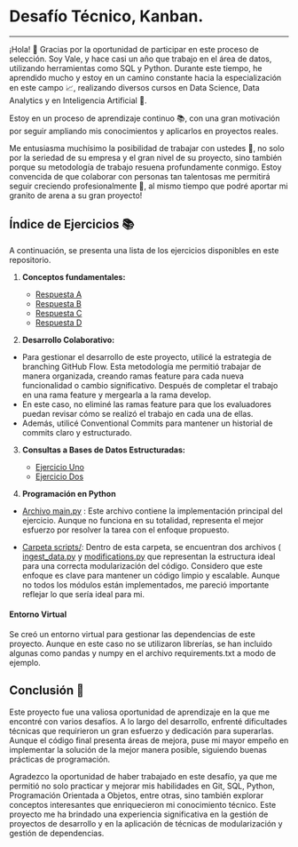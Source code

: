 #  Desafío Técnico, Kanban.
***
¡Hola! 👋
Gracias por la oportunidad de participar en este proceso de selección. Soy Vale, y hace casi un año que trabajo en el área de datos, utilizando herramientas como SQL y Python. Durante este tiempo, he aprendido mucho y estoy en un camino constante hacia la especialización en este campo 📈, realizando diversos cursos en Data Science, Data Analytics y en Inteligencia Artificial 🤖.

Estoy en un proceso de aprendizaje continuo 📚, con una gran motivación por seguir ampliando mis conocimientos y aplicarlos en proyectos reales.

Me entusiasma muchísimo la posibilidad de trabajar con ustedes 🤝, no solo por la seriedad de su empresa y el gran nivel de su proyecto, sino también porque su metodología de trabajo resuena profundamente conmigo. Estoy convencida de que colaborar con personas tan talentosas me permitirá seguir creciendo profesionalmente 🌟, al mismo tiempo que podré aportar mi granito de arena a su gran proyecto!

## Índice de Ejercicios 📚

A continuación, se presenta una lista de los ejercicios disponibles en este repositorio.

1. **Conceptos fundamentales:**
   - [Respuesta A](/docs/respuestaA.md)
   - [Respuesta B](docs/respuestaB.md)
   - [Respuesta C](docs/respuestaC.md)
   - [Respuesta D](docs/respuestaD.md)

   
2. **Desarrollo Colaborativo:**
  - Para gestionar el desarrollo de este proyecto, utilicé la estrategia de branching GitHub Flow. Esta metodología me permitió trabajar de manera organizada, creando ramas feature para cada nueva funcionalidad o cambio significativo. Después de completar el trabajo en una rama feature y mergearla a la rama develop.
  - En este caso, no eliminé las ramas feature para que los evaluadores puedan revisar cómo se realizó el trabajo en cada una de ellas.
  - Además, utilicé Conventional Commits para mantener un historial de commits claro y estructurado.


3. **Consultas a Bases de Datos Estructuradas:**
   - [Ejercicio Uno](sql/respuesta01.md)
   - [Ejercicio Dos](sql/respuesta02.md)



4. **Programación en Python**

 - [Archivo main.py](/python/test/main.py) : Este archivo contiene la implementación principal del ejercicio. Aunque no funciona en su totalidad, representa el mejor esfuerzo por resolver la tarea con el enfoque propuesto.

 - [Carpeta scripts/](/python/test/scripts_python): Dentro de esta carpeta, se encuentran dos archivos ( [ingest_data.py](/python/test/scripts_python/ingest_data.py) y [modifications.py](/python/test/scripts_python/modifications.py) que representan la estructura ideal para una correcta modularización del código. Considero que este enfoque es clave para mantener un código limpio y escalable. Aunque no todos los módulos están implementados, me pareció importante reflejar lo que sería ideal para mi.

[//]: # (   )
   #### Entorno Virtual
   Se creó un entorno virtual para gestionar las dependencias de este proyecto. Aunque en este caso no se utilizaron librerías, se han incluido algunas como pandas y numpy en el archivo requirements.txt a modo de ejemplo. 

## Conclusión 🌟
   Este proyecto fue una valiosa oportunidad de aprendizaje en la que me encontré con varios desafíos. A lo largo del desarrollo, enfrenté dificultades técnicas que requirieron un gran esfuerzo y dedicación para superarlas. Aunque el código final presenta áreas de mejora, puse mi mayor empeño en implementar la solución de la mejor manera posible, siguiendo buenas prácticas de programación.
   
   Agradezco la oportunidad de haber trabajado en este desafío, ya que me permitió no solo practicar y mejorar mis habilidades en Git, SQL, Python, Programación Orientada a Objetos, entre otras, sino también explorar conceptos interesantes que enriquecieron mi conocimiento técnico. Este proyecto me ha brindado una experiencia significativa en la gestión de proyectos de desarrollo y en la aplicación de técnicas de modularización y gestión de dependencias.



